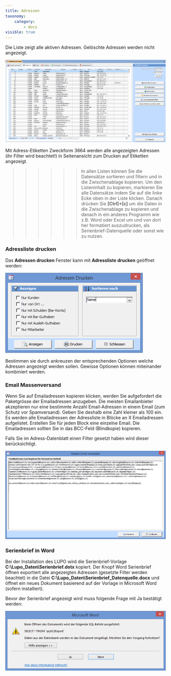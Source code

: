 ```yaml
---
title: Adressen
taxonomy:
    category:
        - docs
visible: true
---
```


Die Liste zeigt alle aktiven Adressen. Gelöschte Adressen werden nicht angezeigt.

![aktive-adressen](../../images/aktive-adressen.png)

Mit <span class="btn">Adress-Etiketten Zweckform 3664</span> werden alle angezeigten Adressen (ihr Filter wird beachtet!) in Seitenansicht zum Drucken auf Etiketten angezeigt.


>>>>>> In allen Listen können Sie die Datensätze sortieren und filtern und in die Zwischenablage kopieren. Um den Listeninhalt zu kopieren, markieren Sie alle Datensätze indem Sie auf die linke Ecke oben in der Liste klicken. Danach drücken Sie **[Ctrl]+[c]** um die Daten in die Zwischenablage zu kopieren und danach in ein anderes Programm wie z.B. Word oder Excel um und von dort her formatiert auszudrucken, als Serienbrief-Datenquelle oder sonst wie zu nutzen.

### Adressliste drucken

Das **Adressen drucken** Fenster kann mit **Adressliste drucken** geöffnet werden:

![adressen-drucken](../../images/adressen-drucken.png)

Bestimmen sie durch ankreuzen der entsprechenden Optionen welche Adressen angezeigt werden sollen. Gewisse Optionen können miteinander kombiniert werden.

### Email Massenversand

Wenn Sie auf <span class="btn">Emailadressen kopieren</span> klicken, werden Sie aufgefordert die Paketgrösse der Emailadressen anzugeben. Die meisten Emailanbieter akzeptieren nur eine bestimmte Anzahl Email-Adressen in einem Email (zum Schutz vor Spamversand). Geben Sie deshalb eine Zahl kleiner als 100 ein. Es werden alle Emailadressen der Adressliste in Blöcke an X Emailadressen aufgelistet. Erstellen Sie für jeden Block eine einzelne Email. Die Emailadressen sollten Sie in das BCC-Feld (Blindkopie) kopieren.

Falls Sie im Adress-Datenblatt einen Filter gesetzt haben wird dieser berücksichtigt.

![massenemail-versenden](../../images/massenemail-versenden.png)

### Serienbrief in Word

Bei der Installation des LUPO wird die Serienbrief-Vorlage **C:\Lupo_Daten\Serienbrief.dotx** kopiert. Der Knopf Word Serienbrief öffnen exportiert alle angezeigten Adressen (gesetzte Filter werden beachtet) in die Datei **C:\Lupo_Daten\Serienbrief_Datenquelle.docx** und öffnet ein neues Dokument basierend auf der Vorlage in Microsoft Word (sofern installiert).

Bevor der Serienbrief angezeigt wird muss folgende Frage mit Ja bestätigt werden:

![serienbrief-anzeigen](../../images/serienbrief-anzeigen.png)
